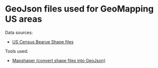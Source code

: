 # GeoJson files used for GeoMapping US areas

Data sources:
- [US Census Bearue Shape files](https://www.census.gov/cgi-bin/geo/shapefiles2010/main)


Tools used:
- [Mapshaper (convert shape files into GeoJson)](http://mapshaper.org) 


